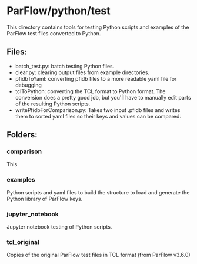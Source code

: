 # ParFlow/python/test

This directory contains tools for testing Python scripts and examples of the ParFlow
test files converted to Python.

## Files:

 - batch_test.py: batch testing Python files.
 - clear.py: clearing output files from example directories.
 - pfidbToYaml: converting pfidb files to a more readable yaml file for debugging
 - tclToPython: converting the TCL format to Python format. The conversion does a
    pretty good job, but you'll have to manually edit parts of the resulting Python scripts.
 - writePfidbForComparison.py: Takes two input .pfidb files and writes them to sorted yaml files
    so their keys and values can be compared.

## Folders:

### comparison

This

### examples

Python scripts and yaml files to build the structure to load and generate the Python library of ParFlow keys.

### jupyter_notebook

Jupyter notebook testing of Python scripts.

### tcl_original

Copies of the original ParFlow test files in TCL format (from ParFlow v3.6.0)